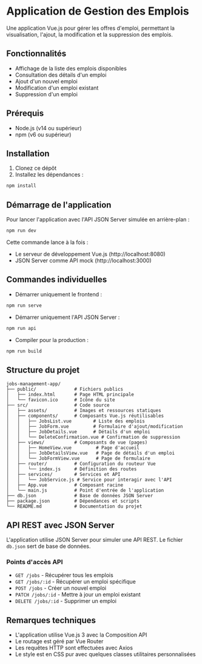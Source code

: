 # Application de Gestion des Emplois

Une application Vue.js pour gérer les offres d'emploi, permettant la visualisation, l'ajout, la modification et la suppression des emplois.

## Fonctionnalités

- Affichage de la liste des emplois disponibles
- Consultation des détails d'un emploi
- Ajout d'un nouvel emploi
- Modification d'un emploi existant
- Suppression d'un emploi

## Prérequis

- Node.js (v14 ou supérieur)
- npm (v6 ou supérieur)

## Installation

1. Clonez ce dépôt
2. Installez les dépendances :

```bash
npm install
```

## Démarrage de l'application

Pour lancer l'application avec l'API JSON Server simulée en arrière-plan :

```bash
npm run dev
```

Cette commande lance à la fois :
- Le serveur de développement Vue.js (http://localhost:8080)
- JSON Server comme API mock (http://localhost:3000)

## Commandes individuelles

- Démarrer uniquement le frontend :
```bash
npm run serve
```

- Démarrer uniquement l'API JSON Server :
```bash
npm run api
```

- Compiler pour la production :
```bash
npm run build
```

## Structure du projet

```
jobs-management-app/
├── public/              # Fichiers publics
│   ├── index.html       # Page HTML principale
│   └── favicon.ico      # Icône du site
├── src/                 # Code source
│   ├── assets/          # Images et ressources statiques
│   ├── components/      # Composants Vue.js réutilisables
│   │   ├── JobsList.vue        # Liste des emplois
│   │   ├── JobForm.vue         # Formulaire d'ajout/modification
│   │   ├── JobDetails.vue      # Détails d'un emploi
│   │   └── DeleteConfirmation.vue # Confirmation de suppression
│   ├── views/           # Composants de vue (pages)
│   │   ├── HomeView.vue         # Page d'accueil
│   │   ├── JobDetailsView.vue   # Page de détails d'un emploi
│   │   └── JobFormView.vue      # Page de formulaire
│   ├── router/          # Configuration du routeur Vue
│   │   └── index.js     # Définition des routes
│   ├── services/        # Services et API
│   │   └── JobService.js # Service pour interagir avec l'API
│   ├── App.vue          # Composant racine
│   └── main.js          # Point d'entrée de l'application
├── db.json              # Base de données JSON Server
├── package.json         # Dépendances et scripts
└── README.md            # Documentation du projet
```

## API REST avec JSON Server

L'application utilise JSON Server pour simuler une API REST. Le fichier `db.json` sert de base de données.

### Points d'accès API

- `GET /jobs` - Récupérer tous les emplois
- `GET /jobs/:id` - Récupérer un emploi spécifique
- `POST /jobs` - Créer un nouvel emploi
- `PATCH /jobs/:id` - Mettre à jour un emploi existant
- `DELETE /jobs/:id` - Supprimer un emploi

## Remarques techniques

- L'application utilise Vue.js 3 avec la Composition API
- Le routage est géré par Vue Router
- Les requêtes HTTP sont effectuées avec Axios
- Le style est en CSS pur avec quelques classes utilitaires personnalisées